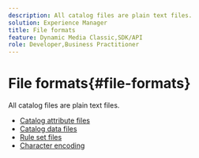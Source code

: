 ```yaml
---
description: All catalog files are plain text files.
solution: Experience Manager
title: File formats
feature: Dynamic Media Classic,SDK/API
role: Developer,Business Practitioner
---
```


# File formats{#file-formats}

All catalog files are plain text files.

* [Catalog attribute files](r-catalog-attribute-files.md)
* [Catalog data files](r-catalog-data-files.md)
* [Rule set files](r-rule-set-files.md)
* [Character encoding](r-is-cat-character-encoding.md)
